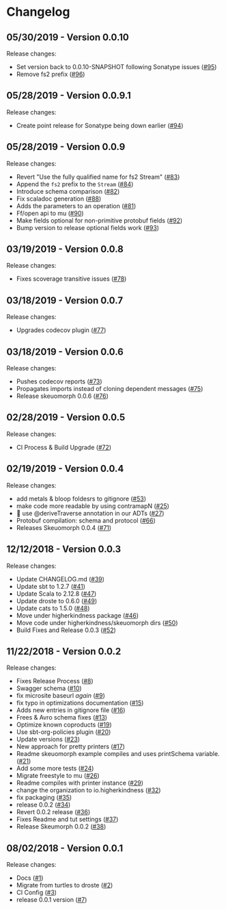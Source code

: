 # Changelog

## 05/30/2019 - Version 0.0.10

Release changes:

* Set version back to 0.0.10-SNAPSHOT following Sonatype issues ([#95](https://github.com/higherkindness/skeuomorph/pull/95))
* Remove fs2 prefix ([#96](https://github.com/higherkindness/skeuomorph/pull/96))


## 05/28/2019 - Version 0.0.9.1

Release changes:

* Create point release for Sonatype being down earlier ([#94](https://github.com/higherkindness/skeuomorph/pull/94))


## 05/28/2019 - Version 0.0.9

Release changes:

* Revert "Use the fully qualified name for fs2 Stream" ([#83](https://github.com/higherkindness/skeuomorph/pull/83))
* Append the `fs2` prefix to the `Stream` ([#84](https://github.com/higherkindness/skeuomorph/pull/84))
* Introduce schema comparison ([#82](https://github.com/higherkindness/skeuomorph/pull/82))
* Fix scaladoc generation ([#88](https://github.com/higherkindness/skeuomorph/pull/88))
* Adds the parameters to an operation ([#81](https://github.com/higherkindness/skeuomorph/pull/81))
* Ff/open api to mu ([#90](https://github.com/higherkindness/skeuomorph/pull/90))
* Make fields optional for non-primitive protobuf fields ([#92](https://github.com/higherkindness/skeuomorph/pull/92))
* Bump version to release optional fields work ([#93](https://github.com/higherkindness/skeuomorph/pull/93))


## 03/19/2019 - Version 0.0.8

Release changes:

* Fixes scoverage transitive issues ([#78](https://github.com/higherkindness/skeuomorph/pull/78))


## 03/18/2019 - Version 0.0.7

Release changes:

* Upgrades codecov plugin ([#77](https://github.com/higherkindness/skeuomorph/pull/77))


## 03/18/2019 - Version 0.0.6

Release changes:

* Pushes codecov reports ([#73](https://github.com/higherkindness/skeuomorph/pull/73))
* Propagates imports instead of cloning dependent messages ([#75](https://github.com/higherkindness/skeuomorph/pull/75))
* Release skeuomorph 0.0.6 ([#76](https://github.com/higherkindness/skeuomorph/pull/76))


## 02/28/2019 - Version 0.0.5

Release changes:

* CI Process & Build Upgrade ([#72](https://github.com/higherkindness/skeuomorph/pull/72))


## 02/19/2019 - Version 0.0.4

Release changes:

* add metals & bloop foldesrs to gitignore ([#53](https://github.com/higherkindness/skeuomorph/pull/53))
* make code more readable by using contramapN ([#25](https://github.com/higherkindness/skeuomorph/pull/25))
* :tada: use @deriveTraverse annotation in our ADTs ([#27](https://github.com/higherkindness/skeuomorph/pull/27))
* Protobuf compilation: schema and protocol ([#66](https://github.com/higherkindness/skeuomorph/pull/66))
* Releases Skeuomorph 0.0.4 ([#71](https://github.com/higherkindness/skeuomorph/pull/71))


## 12/12/2018 - Version 0.0.3

Release changes:

* Update CHANGELOG.md ([#39](https://github.com/higherkindness/skeuomorph/pull/39))
* Update sbt to 1.2.7 ([#41](https://github.com/higherkindness/skeuomorph/pull/41))
* Update Scala to 2.12.8 ([#47](https://github.com/higherkindness/skeuomorph/pull/47))
* Update droste to 0.6.0 ([#49](https://github.com/higherkindness/skeuomorph/pull/49))
* Update cats to 1.5.0 ([#48](https://github.com/higherkindness/skeuomorph/pull/48))
* Move under higherkindness package ([#46](https://github.com/higherkindness/skeuomorph/pull/46))
* Move code under higherkindness/skeuomorph dirs ([#50](https://github.com/higherkindness/skeuomorph/pull/50))
* Build Fixes and Release 0.0.3 ([#52](https://github.com/higherkindness/skeuomorph/pull/52))


## 11/22/2018 - Version 0.0.2

Release changes:

* Fixes Release Process ([#8](https://github.com/higherkindness/skeuomorph/pull/8))
* Swagger schema ([#10](https://github.com/higherkindness/skeuomorph/pull/10))
* fix microsite baseurl _again_ ([#9](https://github.com/higherkindness/skeuomorph/pull/9))
* fix typo in optimizations documentation ([#15](https://github.com/higherkindness/skeuomorph/pull/15))
* Adds new entries in gitignore file ([#16](https://github.com/higherkindness/skeuomorph/pull/16))
* Frees & Avro schema fixes ([#13](https://github.com/higherkindness/skeuomorph/pull/13))
* Optimize known coproducts ([#19](https://github.com/higherkindness/skeuomorph/pull/19))
* Use sbt-org-policies plugin ([#20](https://github.com/higherkindness/skeuomorph/pull/20))
* Update versions ([#23](https://github.com/higherkindness/skeuomorph/pull/23))
* New approach for pretty printers ([#17](https://github.com/higherkindness/skeuomorph/pull/17))
* Readme skeuomorph example compiles and uses printSchema variable. ([#21](https://github.com/higherkindness/skeuomorph/pull/21))
* Add some more tests ([#24](https://github.com/higherkindness/skeuomorph/pull/24))
* Migrate freestyle to mu ([#26](https://github.com/higherkindness/skeuomorph/pull/26))
* Readme compiles with printer instance ([#29](https://github.com/higherkindness/skeuomorph/pull/29))
* change the organization to io.higherkindness ([#32](https://github.com/higherkindness/skeuomorph/pull/32))
* fix packaging ([#35](https://github.com/higherkindness/skeuomorph/pull/35))
* release 0.0.2 ([#34](https://github.com/higherkindness/skeuomorph/pull/34))
* Revert 0.0.2 release ([#36](https://github.com/higherkindness/skeuomorph/pull/36))
* Fixes Readme and tut settings ([#37](https://github.com/higherkindness/skeuomorph/pull/37))
* Release Skeumorph 0.0.2 ([#38](https://github.com/higherkindness/skeuomorph/pull/38))


## 08/02/2018 - Version 0.0.1

Release changes:

* Docs ([#1](https://github.com/frees-io/skeuomorph/pull/1))
* Migrate from turtles to droste ([#2](https://github.com/frees-io/skeuomorph/pull/2))
* CI Config ([#3](https://github.com/frees-io/skeuomorph/pull/3))
* release 0.0.1 version ([#7](https://github.com/frees-io/skeuomorph/pull/7))